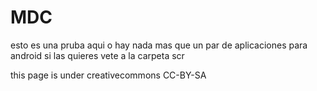 # MDC
esto es una pruba
aqui o hay nada mas que un par de aplicaciones para android si las quieres vete a la carpeta scr

this page is under creativecommons CC-BY-SA
